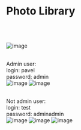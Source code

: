 # Photo Library
<br/><br/>

![image](https://user-images.githubusercontent.com/25822575/200390409-1a172c18-e8ca-4d8d-9be6-e5eaa8dc7754.png)
<br/><br/>

Admin user:<br/>
login: pavel<br/>
password: admin<br/>
![image](https://user-images.githubusercontent.com/25822575/200390497-6eb59e8c-fed6-4a81-9754-2e07de98e8b5.png)
![image](https://user-images.githubusercontent.com/25822575/200390911-8a2293a7-03d0-4833-a683-15093d9709d6.png)
<br/><br/>

Not admin user:<br/>
login: test<br/>
password: adminadmin<br/>
![image](https://user-images.githubusercontent.com/25822575/200390710-5c66bb7a-bc31-4e27-9d19-9dc492c364c3.png)
![image](https://user-images.githubusercontent.com/25822575/200390862-4ef66519-52b3-4b71-88d9-6b6bb0f30eaa.png)
![image](https://user-images.githubusercontent.com/25822575/200390987-730842cd-d023-495f-bc11-093792917c88.png)

